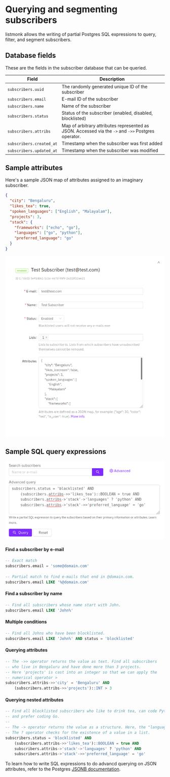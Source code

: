 # Querying and segmenting subscribers

listmonk allows the writing of partial Postgres SQL expressions to query, filter, and segment subscribers.

## Database fields

These are the fields in the subscriber database that can be queried.

| Field                    | Description                                                                                         |
| ------------------------ | --------------------------------------------------------------------------------------------------- |
| `subscribers.uuid`       | The randomly generated unique ID of the subscriber                                                  |
| `subscribers.email`      | E-mail ID of the subscriber                                                                         |
| `subscribers.name`       | Name of the subscriber                                                                              |
| `subscribers.status`     | Status of the subscriber (enabled, disabled, blocklisted)                                           |
| `subscribers.attribs`    | Map of arbitrary attributes represented as JSON. Accessed via the `->` and `->>` Postgres operator. |
| `subscribers.created_at` | Timestamp when the subscriber was first added                                                       |
| `subscribers.updated_at` | Timestamp when the subscriber was modified                                                          |

## Sample attributes

Here's a sample JSON map of attributes assigned to an imaginary subscriber.

```json
{
  "city": "Bengaluru",
  "likes_tea": true,
  "spoken_languages": ["English", "Malayalam"],
  "projects": 3,
  "stack": {
    "frameworks": ["echo", "go"],
    "languages": ["go", "python"],
    "preferred_language": "go"
  }
}
```

![listmonk screenshot](images/edit-subscriber.png)

## Sample SQL query expressions

![listmonk](images/query-subscribers.png)

#### Find a subscriber by e-mail

```sql
-- Exact match
subscribers.email = 'some@domain.com'

-- Partial match to find e-mails that end in @domain.com.
subscribers.email LIKE '%@domain.com'

```

#### Find a subscriber by name

```sql
-- Find all subscribers whose name start with John.
subscribers.email LIKE 'John%'

```

#### Multiple conditions

```sql
-- Find all Johns who have been blocklisted.
subscribers.email LIKE 'John%' AND status = 'blocklisted'
```

#### Querying attributes

```sql
-- The ->> operator returns the value as text. Find all subscribers
-- who live in Bengaluru and have done more than 3 projects.
-- Here 'projects' is cast into an integer so that we can apply the
-- numerical operator >
subscribers.attribs->>'city' = 'Bengaluru' AND
    (subscribers.attribs->>'projects')::INT > 3
```

#### Querying nested attributes

```sql
-- Find all blocklisted subscribers who like to drink tea, can code Python
-- and prefer coding Go.
--
-- The -> operator returns the value as a structure. Here, the "languages" field
-- The ? operator checks for the existence of a value in a list.
subscribers.status = 'blocklisted' AND
    (subscribers.attribs->>'likes_tea')::BOOLEAN = true AND
    subscribers.attribs->'stack'->'languages' ? 'python' AND
    subscribers.attribs->'stack'->>'preferred_language' = 'go'

```

To learn how to write SQL expressions to do advancd querying on JSON attributes, refer to the Postgres [JSONB documentation](https://www.postgresql.org/docs/11/functions-json.html).
